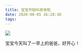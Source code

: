 ```yaml
---
title: 宝宝开始叫爸爸啦
date: 2020-08-05 16:28:30
tags:
---
```


![](https://images.shangjiaming.com/502d1762-46f7-41ff-b493-43a4891bdc63.jpeg)

宝宝今天叫了一早上的爸爸，好开心！
